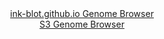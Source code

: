 <div id="ink-blot.github.io_Genome_Browser" align="center">
  <a href="https://ink-blot.github.io/index.html">ink-blot.github.io Genome Browser</a>
</div>
<div id="aws_s3_Genome_Browser" align="center">
  <a href="https://github.com/ink-blot/s3-genome-browser/blob/main/README.md">S3 Genome Browser</a>
</div>
